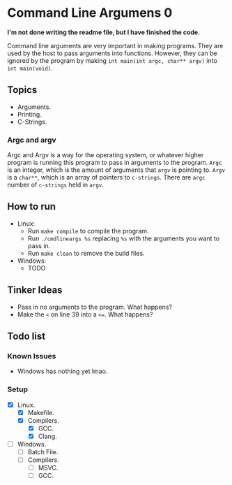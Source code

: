 # Command Line Argumens 0

**I'm not done writing the readme file, but I have finished the code.**

Command line arguments are very important in making programs. They are used by the host to pass arguments into functions. However, they can be ignored by the program by making `int main(int argc, char** argv)` into `int main(void)`.

## Topics

- Arguments.
- Printing.
- C-Strings.

### Argc and argv

Argc and Argv is a way for the operating system, or whatever higher program is running this program to pass in arguments to the program. `Argc` is an integer, which is the amount of arguments that `argv` is pointing to. `Argv` is a `char**`, which is an array of pointers to `c-strings`. There are `argc` number of `c-strings` held in `argv`.

## How to run

- Linux:
  - Run `make compile` to compile the program.
  - Run `./cmdlineargs %s` replacing `%s` with the arguments you want to pass in.
  - Run `make clean` to remove the build files.
- Windows:
  - TODO

## Tinker Ideas

- Pass in no arguments to the program. What happens?
- Make the `<` on line 39 into a `<=`. What happens?

## Todo list

### Known Issues

- Windows has nothing yet lmao.

### Setup

- [X] Linux.
  - [X] Makefile.
  - [X] Compilers.
    - [X] GCC.
    - [X] Clang.

- [ ] Windows.
  - [ ] Batch File.
  - [ ] Compilers.
    - [ ] MSVC.
    - [ ] GCC.

